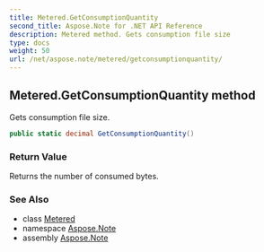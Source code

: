 ```yaml
---
title: Metered.GetConsumptionQuantity
second_title: Aspose.Note for .NET API Reference
description: Metered method. Gets consumption file size
type: docs
weight: 50
url: /net/aspose.note/metered/getconsumptionquantity/
---
```

## Metered.GetConsumptionQuantity method

Gets consumption file size.

```csharp
public static decimal GetConsumptionQuantity()
```

### Return Value

Returns the number of consumed bytes.

### See Also

* class [Metered](../)
* namespace [Aspose.Note](../../metered/)
* assembly [Aspose.Note](../../../)


